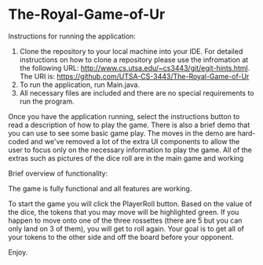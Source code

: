 # The-Royal-Game-of-Ur

Instructions for running the application:

1) Clone the repository to your local machine into your IDE.
For detailed instructions on how to clone a repository please use the infromation at the following URL:
http://www.cs.utsa.edu/~cs3443/git/egit-hints.html.
The URI is: https://github.com/UTSA-CS-3443/The-Royal-Game-of-Ur
2) To run the application, run Main.java.
3) All necessary files are included and there are no special requirements to run the program.

Once you have the application running, select the instructions button to read a description of how to play the game.
There is also a brief demo that you can use to see some basic game play.  The moves in the demo are hard-coded and we've removed 
a lot of the extra UI components to allow the user to focus only on the necessary information to play the game. 
All of the extras such as pictures of the dice roll are in the main game and working

Brief overview of functionality:

The game is fully functional and all features are working.

To start the game you will click the PlayerRoll button. Based on the value of the dice, the tokens that you may move will be highlighted green. If you happen to move onto one of the three rossettes (there are 5 but you can only land on 3 of them), you will get to roll again. Your goal is to get all of your tokens to the other side and off the board before your opponent.

Enjoy.
